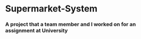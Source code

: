 # Supermarket-System

### A project that a team member and I worked on for an assignment at University
